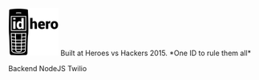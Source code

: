 <img src="website/idhero_logo_dark.png" width="100px" />
Built at Heroes vs Hackers 2015.
*One ID to rule them all*

Backend
NodeJS
Twilio
